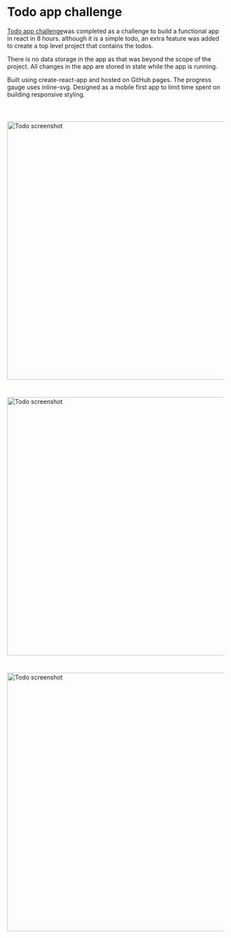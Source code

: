 # Todo app challenge

[Todo app challenge](http://www.royledford.com/project-todo-react/)was completed as a challenge to build a functional app in react in 8 hours. although it is a simple todo, an extra feature was added to create a top level project that contains the todos.

There is no data storage in the app as that was beyond the scope of the project. All changes in the app are stored in state while the app is running.


Built using create-react-app and hosted on GitHub pages. The progress gauge uses inline-svg. Designed as a mobile first app to limit time spent on building responsive styling.



<img src="/images/work-todo/todo-home.jpg" alt="Todo screenshot" style="width: 600px; margin: 40px 0">
<img src="/images/work-todo/todo-task.jpg" alt="Todo screenshot" style="width: 600px; margin-bottom: 40px">
<img src="/images/work-todo/todo-meter.jpg" alt="Todo screenshot" style="width: 600px; margin-bottom: 40px">


